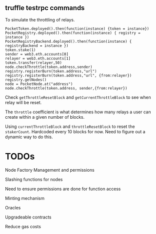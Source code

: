 ## truffle testrpc commands

To simulate the throttling of relays.
```
PocketToken.deployed().then(function(instance) {token = instance})
PocketRegistry.deployed().then(function(instance) { registry = instance })
PocketRegistryBackend.deployed().then(function(instance) { registryBackend = instance })
token.stake(1)
sender = web3.eth.accounts[0]
relayer = web3.eth.accounts[1]
token.transfer(relayer,50)
node.checkThrottle(token.address,sender)
registry.registerBurn(token.address,"url")
registry.registerBurn(token.address,"url", {from:relayer})
registry.getNodes()
node = PocketNode.at("address")
node.checkThrottle(token.address, sender,{from:relayer})
```

Check `getThrottleResetBlock` and `getCurrentThrottleBlock` to see when relay will be reset.

The `throttle` coefficient is what determines how many relays a user can create within a given number of blocks.

Using `currentThrottleBlock` and `throttleResetBlock` to reset the `stakerCount`. Hardcoded every 10 blocks for now. Need to figure out a dynamic way to do this.


# TODOs

Node Factory Management and permissions

Slashing functions for nodes

Need to ensure permissions are done for function access

Minting mechanism

Oracles

Upgradeable contracts

Reduce gas costs
